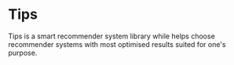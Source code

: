 # Tips
Tips is a smart recommender system library while helps choose recommender systems with most optimised results suited for one's purpose.
